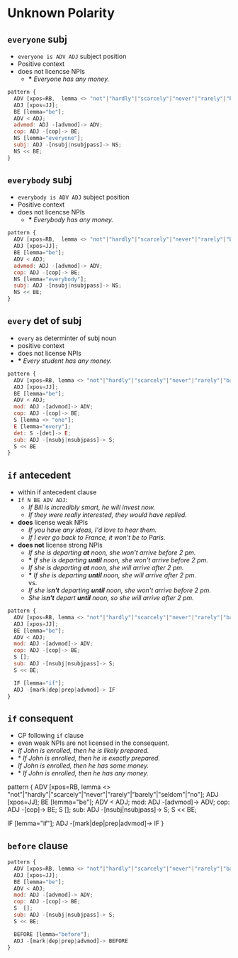 # Unknown Polarity

## `everyone` subj

- `everyone is ADV ADJ` subject position
- Positive context
- does not licencse NPIs
  - __\*__ *Everyone has any money.*

```js
pattern {
  ADV [xpos=RB,  lemma <> "not"|"hardly"|"scarcely"|"never"|"rarely"|"barely"|"seldom"|"no"];
  ADJ [xpos=JJ]; 
  BE [lemma="be"];
  ADV < ADJ;
  advmod: ADJ -[advmod]-> ADV;
  cop: ADJ -[cop]-> BE;
  NS [lemma="everyone"]; 
  subj: ADJ -[nsubj|nsubjpass]-> NS;
  NS << BE;
}
```

## `everybody` subj

- `everybody is ADV ADJ` subject position
- Positive context
- does not licencse NPIs
  - __\*__ *Everybody has any money.*

```js
pattern {
  ADV [xpos=RB,  lemma <> "not"|"hardly"|"scarcely"|"never"|"rarely"|"barely"|"seldom"|"no"];
  ADJ [xpos=JJ]; 
  BE [lemma="be"];
  ADV < ADJ;
  advmod: ADJ -[advmod]-> ADV;
  cop: ADJ -[cop]-> BE;
  NS [lemma="everybody"]; 
  subj: ADJ -[nsubj|nsubjpass]-> NS;
  NS << BE;
}
```

## `every` det of subj

- `every` as determinter of subj noun
- positive context
- does not license NPIs
- __\*__ *Every student has any money.*

```js
pattern {
  ADV [xpos=RB, lemma <> "not"|"hardly"|"scarcely"|"never"|"rarely"|"barely"|"seldom"|"no"];
  ADJ [xpos=JJ]; 
  BE [lemma="be"];
  ADV < ADJ;
  mod: ADJ -[advmod]-> ADV;
  cop: ADJ -[cop]-> BE;
  S [lemma <> "one"]; 
  E [lemma="every"];
  det: S -[det]-> E;
  sub: ADJ -[nsubj|nsubjpass]-> S;
  S << BE
}
```

## `if` antecedent

- within if antecedent clause
- `If N BE ADV ADJ`:
  - *If Bill is incredibly smart, he will invest now.*
  - *If they were really interested, they would have replied.*
- **does** license weak NPIs
  - *If you have any ideas, I'd love to hear them.*
  - *If I ever go back to France, it won't be to Paris.*
- **does not** license strong NPIs
  - *If she is departing __at__ noon, she won't arrive before 2 pm.*
  - __\*__ *If she is departing __until__ noon, she won't arrive before 2 pm.*
  - *If she is departing __at__ noon, she will arrive after 2 pm.*
  - __\*__ *If she is departing __until__ noon, she will arrive after 2 pm.*  
vs.
  - *If she is**n't** departing __until__ noon, she won't arrive before 2 pm.*
  - _She is**n't** depart __until__ noon, so she will arrive after 2 pm._

```js
pattern {
  ADV [xpos=RB, lemma <> "not"|"hardly"|"scarcely"|"never"|"rarely"|"barely"|"seldom"|"no"];
  ADJ [xpos=JJ]; 
  BE [lemma="be"];
  ADV < ADJ;
  mod: ADJ -[advmod]-> ADV;
  cop: ADJ -[cop]-> BE;
  S []; 
  sub: ADJ -[nsubj|nsubjpass]-> S;
  S << BE; 

  IF [lemma="if"]; 
  ADJ -[mark|dep|prep|advmod]-> IF
}
```

## `if` consequent

- CP following `if` clause
- even weak NPIs are not licensed in the consequent.
- _If John is enrolled, then he is likely prepared._
- \* _If John is enrolled, then he is exactly prepared._
- _If John is enrolled, then he has some money._
- \* _If John is enrolled, then he has any money._

pattern {
  ADV [xpos=RB, lemma <> "not"|"hardly"|"scarcely"|"never"|"rarely"|"barely"|"seldom"|"no"];
  ADJ [xpos=JJ];
  BE [lemma="be"];
  ADV < ADJ;
  mod: ADJ -[advmod]-> ADV;
  cop: ADJ -[cop]-> BE;
  S  [];
  sub: ADJ -[nsubj|nsubjpass]-> S;
  S << BE;

  IF [lemma="if"];
  ADJ -[mark|dep|prep|advmod]-> IF
}

## `before` clause

```js
pattern {
  ADV [xpos=RB, lemma <> "not"|"hardly"|"scarcely"|"never"|"rarely"|"barely"|"seldom"|"no"];
  ADJ [xpos=JJ]; 
  BE [lemma="be"];
  ADV < ADJ;
  mod: ADJ -[advmod]-> ADV;
  cop: ADJ -[cop]-> BE;
  S  []; 
  sub: ADJ -[nsubj|nsubjpass]-> S;
  S << BE; 

  BEFORE [lemma="before"]; 
  ADJ -[mark|dep|prep|advmod]-> BEFORE
}
```
